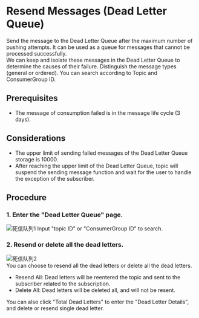 # Resend Messages (Dead Letter Queue)
Send the message to the Dead Letter Queue after the maximum number of pushing attempts. It can be used as a queue for messages that cannot be processed successfully.  
We can keep and isolate these messages in the Dead Letter Queue to determine the causes of their failure. Distinguish the message types (general or ordered). You can search according to Topic and ConsumerGroup ID.

## Prerequisites

- The message of consumption failed is in the message life cycle (3 days).

## Considerations

- The upper limit of sending failed messages of the Dead Letter Queue storage is 10000.
- After reaching the upper limit of the Dead Letter Queue, topic will suspend the sending message function and wait for the user to handle the exception of the subscriber.

## Procedure
### 1. Enter the "Dead Letter Queue" page.

![死信队列1](https://github.com/jdcloudcom/en/blob/messagequeue/image/Internet-Middleware/Message-Queue/死信队列-01.png)
Input "topic ID" or "ConsumerGroup ID" to search.

### 2. Resend or delete all the dead letters.

![死信队列2](https://github.com/jdcloudcom/en/blob/messagequeue/image/Internet-Middleware/Message-Queue/死信队列-02.png)  
You can choose to resend all the dead letters or delete all the dead letters.

- Resend All: Dead letters will be reentered the topic and sent to the subscriber related to the subscription.
- Delete All: Dead letters will be deleted all, and will not be resent.  

You can also click "Total Dead Letters" to enter the "Dead Letter Details", and delete or resend single dead letter.
